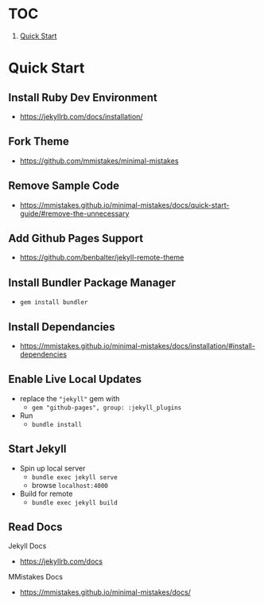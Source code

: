 # TOC
1. [Quick Start](#quick-start)

# Quick Start

## Install Ruby Dev Environment
- https://jekyllrb.com/docs/installation/

## Fork Theme
- https://github.com/mmistakes/minimal-mistakes

## Remove Sample Code
- https://mmistakes.github.io/minimal-mistakes/docs/quick-start-guide/#remove-the-unnecessary

## Add Github Pages Support
- https://github.com/benbalter/jekyll-remote-theme

## Install Bundler Package Manager
- ```gem install bundler```

## Install Dependancies
- https://mmistakes.github.io/minimal-mistakes/docs/installation/#install-dependencies

## Enable Live Local Updates
- replace the ```"jekyll"``` gem with
    + ```gem "github-pages", group: :jekyll_plugins```
- Run
    + ```bundle install```

## Start Jekyll
- Spin up local server
    + ```bundle exec jekyll serve```
    + browse ```localhost:4000```
- Build for remote
    + ```bundle exec jekyll build```

## Read Docs
Jekyll Docs
- https://jekyllrb.com/docs

MMistakes Docs
- https://mmistakes.github.io/minimal-mistakes/docs/